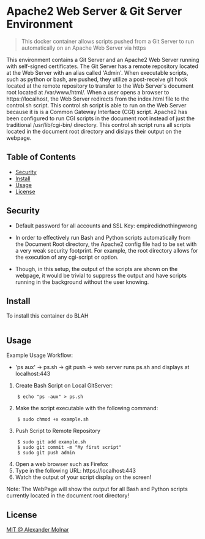 # Apache2 Web Server & Git Server Environment

> This docker container allows scripts pushed from a Git Server to run automatically on an Apache Web Server via https

This environment contains a Git Server and an Apache2 Web Server running with self-signed certificates. The Git Server has a remote repository located at the Web Server with an alias called 'Admin'. When executable scripts, such as python or bash, are pushed, they utilize a post-receive git hook located at the remote repository to transfer to the Web Server's document root located at /var/www/html/. When a user opens a browser to https://localhost, the Web Server redirects from the index.html file to the control.sh script. This control.sh script is able to run on the Web Server because it is is a Common Gateway Interface (CGI) script. Apache2 has been configured to run CGI scripts in the document root instead of just the traditional /usr/lib/cgi-bin/ directory. This control.sh script runs all scripts located in the document root directory and dislays their output on the webpage.

## Table of Contents

- [Security](#security)
- [Install](#install)
- [Usage](#usage)
- [License](#license)

## Security

- Default password for all accounts and SSL Key: empiredidnothingwrong

- In order to effectively run Bash and Python scripts automatically from
the Document Root directory, the Apache2 config file had to be set with a
very weak security footprint. For example, the root directory allows for
the execution of any cgi-script or option.

- Though, in this setup, the output of the scripts are shown on the webpage,
it would be trivial to suppress the output and have scripts running in the
background without the user knowing.

## Install

To install this container do BLAH

```
```
## Usage

Example Usage Workflow:
- 'ps aux' → ps.sh → git push → web server runs ps.sh and displays at localhost:443

1. Create Bash Script on Local GitServer:
```
	$ echo "ps -aux" > ps.sh
```
2. Make the script executable with the following command:
```
	$ sudo chmod +x example.sh
```
3. Push Script to Remote Repository
```
	$ sudo git add example.sh
	$ sudo git commit -m "My first script"
	$ sudo git push admin
```
4. Open a web browser such as Firefox
5. Type in the following URL: https://localhost:443
6. Watch the output of your script display on the screen!
    
Note: The WebPage will show the output for all Bash and Python scripts currently located in the document root directory!

## License

[MIT @ Alexander Molnar](LICENSE)
